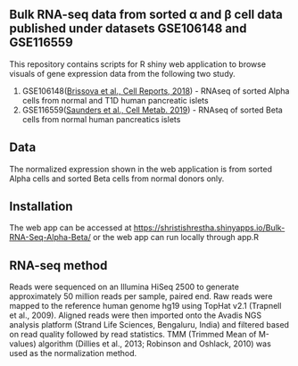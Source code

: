 ## Bulk RNA-seq data from sorted α and β cell data published under datasets GSE106148 and GSE116559

This repository contains scripts for R shiny web application to browse visuals of gene expression data from the following two study.

1. GSE106148([Brissova et al., Cell Reports, 2018](https://www.ncbi.nlm.nih.gov/pmc/articles/PMC6368357/))  - RNAseq of sorted Alpha cells from normal and T1D human pancreatic islets
2. GSE116559([Saunders et al., Cell Metab. 2019](https://www.cell.com/cell-metabolism/pdf/S1550-4131(18)30639-9.pdf)) -  RNAseq of sorted Beta cells from normal human pancreatics islets



## Data

The normalized expression shown in the web application is from sorted Alpha cells and sorted Beta cells from normal donors only.



## Installation

The web app can be accessed at https://shristishrestha.shinyapps.io/Bulk-RNA-Seq-Alpha-Beta/ or the web app can run locally through app.R



## RNA-seq method

Reads were sequenced on an Illumina HiSeq 2500 to generate approximately 50 million reads per sample, paired end. Raw reads were mapped to the reference human genome hg19 using TopHat v2.1 (Trapnell et al., 2009). Aligned reads were then imported onto the Avadis NGS analysis platform (Strand Life Sciences, Bengaluru, India) and filtered based on read quality followed by read statistics. TMM (Trimmed Mean of M-values) algorithm (Dillies et al., 2013; Robinson and Oshlack, 2010) was used as the normalization method.
